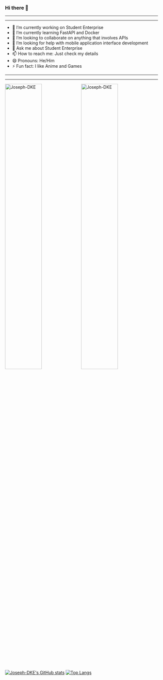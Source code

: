 ### Hi there 👋
_________________________________________________________________________________________________________________________________________________________________________
_________________________________________________________________________________________________________________________________________________________________________
- 🔭 I’m currently working on Student Enterprise
- 🌱 I’m currently learning FastAPI and Docker
- 👯 I’m looking to collaborate on anything that involves APIs
- 🤔 I’m looking for help with mobile application interface development
- 💬 Ask me about Student Enterprise
- 📫 How to reach me: Just check my details
- 😄 Pronouns: He/Him
- ⚡ Fun fact: I like Anime and Games
_________________________________________________________________________________________________________________________________________________________________________
_________________________________________________________________________________________________________________________________________________________________________
<img align="center" width="49%" src="https://github-readme-streak-stats.herokuapp.com/?user=Joseph-DKE&" alt="Joseph-DKE" />
<img align="center" width="49%"  src="https://github-readme-stats.vercel.app/api?username=Joseph-DKE&show_icons=true&locale=en" alt="Joseph-DKE" />

[![Joseph-DKE's GitHub stats](https://github-readme-stats.vercel.app/api?username=Joseph-DKE&show_icons=true&theme=synthwave&count_private=true)](https://github.com/Joseph-DKE/github-readme-stats) [![Top Langs](https://github-readme-stats.vercel.app/api/top-langs/?username=Joseph-DKE&theme=synthwave)](https://github.com/Joseph-DKE/github-readme-stats)
